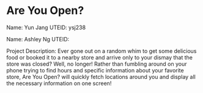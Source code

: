 # Are You Open?

Name: Yun Jang
UTEID: ysj238

Name: Ashley Ng
UTEID:

Project Description:
Ever gone out on a random whim to get some delicious food or booked it to a nearby store and arrive only to your dismay that the store was closed? Well, no longer! Rather than fumbling around on your phone trying to find hours and specific information about your favorite store, Are You Open? will quickly fetch locations around you and display all the necessary information on one screen!